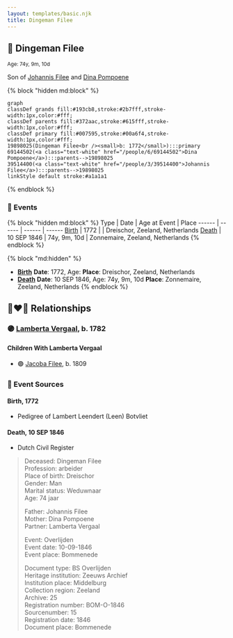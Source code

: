```yaml
---
layout: templates/basic.njk
title: Dingeman Filee
---
```

## 🔵 Dingeman Filee
<small>Age: 74y, 9m, 10d</small>

Son of [Johannis Filee](/people/3/39514400) and [Dina Pompoene](/people/6/69144502)

{% block "hidden md:block" %}
```mermaid
graph
classDef grands fill:#193cb8,stroke:#2b7fff,stroke-width:1px,color:#fff;
classDef parents fill:#372aac,stroke:#615fff,stroke-width:1px,color:#fff;
classDef primary fill:#007595,stroke:#00a6f4,stroke-width:1px,color:#fff;
19898025(Dingeman Filee<br /><small>b: 1772</small>):::primary
69144502(<a class="text-white" href="/people/6/69144502">Dina Pompoene</a>):::parents-->19898025
39514400(<a class="text-white" href="/people/3/39514400">Johannis Filee</a>):::parents-->19898025
linkStyle default stroke:#a1a1a1
```
{% endblock %}

### 📆 Events

{% block "hidden md:block" %}
Type | Date | Age at Event | Place
------ | ------ | ------ | ------
[Birth](#event-event-2) | 1772 |  | Dreischor, Zeeland, Netherlands
[Death](#event-event-3) | 10 SEP 1846 | 74y, 9m, 10d | Zonnemaire, Zeeland, Netherlands
{% endblock %}

{% block "md:hidden" %}
- **[Birth](#event-event-2)**
**Date**: 1772, Age:
**Place**: Dreischor, Zeeland, Netherlands
- **[Death](#event-event-3)**
**Date**: 10 SEP 1846, Age: 74y, 9m, 10d
**Place**: Zonnemaire, Zeeland, Netherlands
{% endblock %}

## 👩‍❤️‍👨 Relationships

### 🟣 [Lamberta Vergaal](/people/9/91282624), b. 1782

#### Children With Lamberta Vergaal
* 🟣 [Jacoba Filee](/people/2/24768838), b. 1809
### 📰 Event Sources

#### <a id="event-event-2"></a> Birth, 1772
* Pedigree of Lambert Leendert (Leen) Botvliet

#### <a id="event-event-3"></a> Death, 10 SEP 1846
* Dutch Civil Register
>   
  > Deceased: Dingeman Filee  
  > Profession: arbeider  
  > Place of birth: Dreischor  
  > Gender: Man  
  > Marital status: Weduwnaar  
  > Age: 74 jaar  
  >   
  > Father: Johannis Filee  
  > Mother: Dina Pompoene  
  > Partner: Lamberta Vergaal  
  >   
  > Event: Overlijden  
  > Event date: 10-09-1846  
  > Event place: Bommenede  
  >   
  > Document type: BS Overlijden  
  > Heritage institution: Zeeuws Archief  
  > Institution place: Middelburg  
  > Collection region: Zeeland  
  > Archive: 25  
  > Registration number: BOM-O-1846  
  > Sourcenumber: 15  
  > Registration date: 1846  
  > Document place: Bommenede